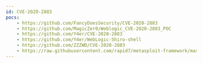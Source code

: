 ```yaml
---
id: CVE-2020-2883
pocs:
    - https://github.com/FancyDoesSecurity/CVE-2020-2883
    - https://github.com/MagicZer0/Weblogic_CVE-2020-2883_POC
    - https://github.com/Y4er/CVE-2020-2883
    - https://github.com/Y4er/WebLogic-Shiro-shell
    - https://github.com/ZZZWD/CVE-2020-2883
    - https://raw.githubusercontent.com/rapid7/metasploit-framework/master/modules/exploits/multi/misc/weblogic_deserialize_badattr_extcomp.rb
---
```

